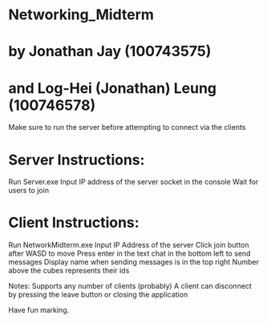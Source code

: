 # Networking_Midterm
# by Jonathan Jay (100743575)
# and Log-Hei (Jonathan) Leung (100746578)

Make sure to run the server before attempting to connect via the clients
# Server Instructions:
Run Server.exe 
Input IP address of the server socket in the console
Wait for users to join

# Client Instructions:
Run NetworkMidterm.exe
Input IP Address of the server
Click join button after
WASD to move 
Press enter in the text chat in the bottom left to send messages
Display name when sending messages is in the top right
Number above the cubes represents their ids

Notes:
Supports any number of clients (probably)
A client can disconnect by pressing the leave button or closing the application

Have fun marking. 